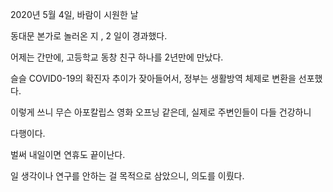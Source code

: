2020년 5월 4일, 바람이 시원한 날

동대문 본가로 놀러온 지 , 2 일이 경과했다.

어제는 간만에, 고등학교 동창 친구 하나를 2년만에 만났다.

슬슬 COVID0-19의 확진자 추이가 잦아들어서, 정부는 생활방역 체제로 변환을 선포했다.

이렇게 쓰니 무슨 아포칼립스 영화 오프닝 같은데, 실제로 주변인들이 다들 건강하니

다행이다.

벌써 내일이면 연휴도 끝이난다.

일 생각이나 연구를 안하는 걸 목적으로 삼았으니, 의도를 이뤘다.

